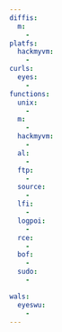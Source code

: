 ```yaml
---
diffis:
  m:
    -
platfs:
  hackmyvm:
    -
curls:
  eyes:
    -
functions:
  unix:
    -
  m:
    -
  hackmyvm:
    -
  al:
    -
  ftp:
    -
  source:
    -
  lfi:
    -
  logpoi:
    -
  rce:
    -
  bof:
    -
  sudo:
    -

wals:
  eyeswu:
    -
---
```

